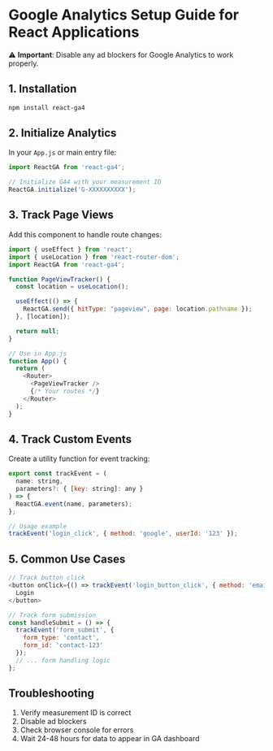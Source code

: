# Google Analytics Setup Guide for React Applications

⚠️ **Important**: Disable any ad blockers for Google Analytics to work properly.

## 1. Installation
```bash
npm install react-ga4
```

## 2. Initialize Analytics
In your `App.js` or main entry file:

```javascript
import ReactGA from 'react-ga4';

// Initialize GA4 with your measurement ID
ReactGA.initialize('G-XXXXXXXXXX');
```

## 3. Track Page Views
Add this component to handle route changes:

```javascript
import { useEffect } from 'react';
import { useLocation } from 'react-router-dom';
import ReactGA from 'react-ga4';

function PageViewTracker() {
  const location = useLocation();

  useEffect(() => {
    ReactGA.send({ hitType: "pageview", page: location.pathname });
  }, [location]);

  return null;
}

// Use in App.js
function App() {
  return (
    <Router>
      <PageViewTracker />
      {/* Your routes */}
    </Router>
  );
}
```

## 4. Track Custom Events
Create a utility function for event tracking:

```javascript
export const trackEvent = (
  name: string,
  parameters?: { [key: string]: any }
) => {
  ReactGA.event(name, parameters);
};

// Usage example
trackEvent('login_click', { method: 'google', userId: '123' });
```

## 5. Common Use Cases
```javascript
// Track button click
<button onClick={() => trackEvent('login_button_click', { method: 'email' })}>
  Login
</button>

// Track form submission
const handleSubmit = () => {
  trackEvent('form_submit', { 
    form_type: 'contact',
    form_id: 'contact-123'
  });
  // ... form handling logic
};
```

## Troubleshooting
1. Verify measurement ID is correct
2. Disable ad blockers
3. Check browser console for errors
4. Wait 24-48 hours for data to appear in GA dashboard
